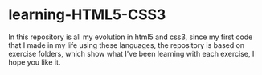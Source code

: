 # learning-HTML5-CSS3
In this repository is all my evolution in html5 and css3, since my first code that I made in my life using these languages, the repository is based on exercise folders, which show what I've been learning with each exercise, I hope you like it.
